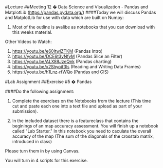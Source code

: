#Lecture
##Meeting 12 � Data Science and Visualization - Pandas and MatplotLib (https://pandas.pydata.org/)
####Today we will discuss Pandas and MatplotLib for use with data which are built on Numpy:

1. Most of the outline is avalibe as notebooks that you can download with this weeks material.


Other Videos to Watch:
1. https://youtu.be/e60ItwlZTKM (Pandas Intro)
2. https://youtu.be/DCE6t3vNfvM (Pandas Slice an Filter)
3. https://youtu.be/ALX88JzeQnk (Pandas charting)
4. https://youtu.be/x2Shyoif3ls (Reading and Writing Data Frames)
5. https://youtu.be/h1Lnz-rfWQo (Pandas and GIS)
 

#Lab Assignment
##Exercise #5 � Pandas

####Do the following assignment:

1. Complete the exercises on the Notebooks from the lecture (This time cut and paste each one into a text file and upload as part of your submission).

2. In the included dataset there is a featureclass that contains the beginings of an map accuracy assessment.  You will finish up a notebook called "Lab Starter."  In this notebook you need to caculate the overall accuracy of the map (The sum of the diagonals of the crosstab matrix, introduced in class)  


Please turn them in by using Canvas.

You will turn in 4 scripts for this exercise.
      
      
      

